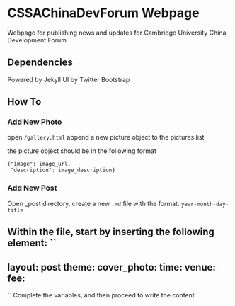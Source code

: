 # CSSAChinaDevForum Webpage

Webpage for publishing news and updates for Cambridge University China Development Forum

## Dependencies

Powered by Jekyll
UI by Twitter Bootstrap


## How To

### Add New Photo

open ``/gallery.html``
append a new picture object to the pictures list

the picture object should be in the following format

```
{"image": image_url,
 "description": image_description}
```

### Add New Post

Open _post directory, create a new ``.md`` file with the format:
``year-month-day-title``

Within the file, start by inserting the following element:
``
---
layout: post
theme: 
cover_photo:
time:
venue:
fee:
---
``
Complete the variables, and then proceed to write the content